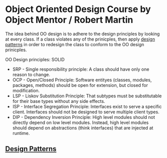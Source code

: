# Object Oriented Design Course by Object Mentor / Robert Martin

The idea behind OO design is to adhere to the design principles by looking at every class.  If a class violates any of the prinicples, then apply [design patterns](http://...) in order to redesign the class to conform to the OO design prinicples.

OO Design principles: SOLID
- SRP - Single responsibility principle:  A class should have only one reason to change.  
- OCP - Open/Closed Principle:  Software entityes (classes, modules, packages, methods) should be open for extension, but closed for modification.
- LSP - Liskov Substitution Principle:  That subtypes must be substitutable for their base types without any side effects.
- ISP - Interface Segregation Principle: Interfaces exist to serve a specific client.  Interfaces should not be designed to serve multiple client types.
- DIP - Dependency Inversion Principle:  High level modules should not directly depend on low level modules.  Instead, high level modules should depend on abstractions (think interfaces) that are injected at runtime.

## [Design Patterns](https://en.wikipedia.org/wiki/Software_design_pattern)
